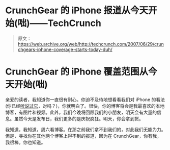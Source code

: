 # CrunchGear 的 iPhone 报道从今天开始(咄)——TechCrunch

> 原文：<https://web.archive.org/web/http://techcrunch.com/2007/06/29/crunchgears-iphone-coverage-starts-today-duh/>

# CrunchGear 的 iPhone 覆盖范围从今天开始(咄)

亲爱的读者，我知道你一直很有耐心。你迫不及待地想看看我们对 iPhone 的看法(你已经[听说过它](https://web.archive.org/web/20220628132452/http://crunchgear.com/category/iphone/)，对吗？)，你就明白了。很快，你的博客将会是我最喜欢的本地博客，有图片和视频。此外，我们今晚将回顾我们的小朋友，明天会有大量的信息。虽然今天是发布日，我们更多的是庆祝疯狂。明天，你会拿到货。

我知道，我知道，周六看博客。在那之前我们拿不到我们的，对此我们无能为力。但是，寻找你在其他两个博客上得不到的报道，因为在 CrunchGear，你有我，我很棒。你也知道。